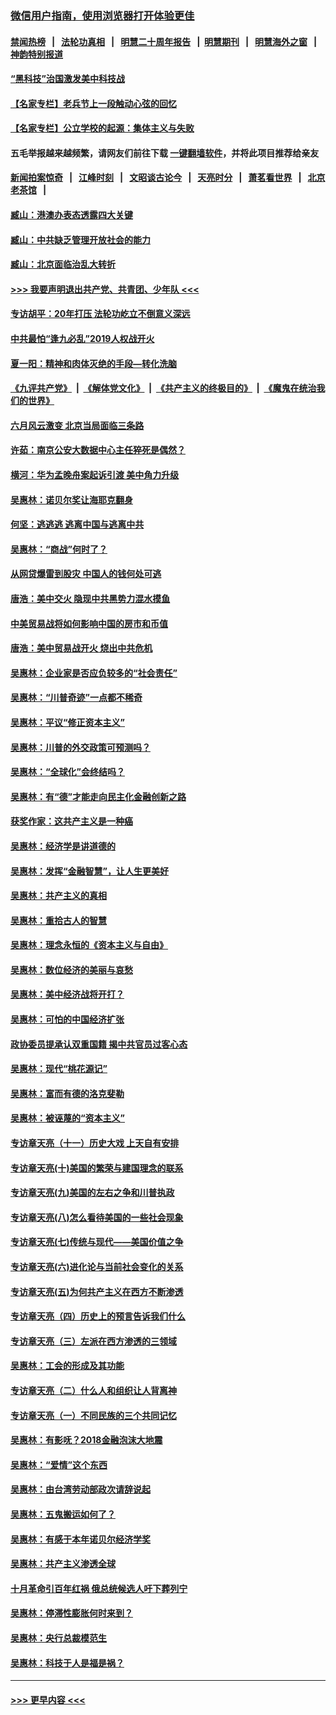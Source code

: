 ### [微信用户指南，使用浏览器打开体验更佳](https://github.com/gfw-breaker/banned-news1/blob/master/indexes/wechat-guide.md?t=0)
#### [禁闻热榜](热点新闻.md?t=0)  &nbsp;&nbsp;|&nbsp;&nbsp; [法轮功真相](https://github.com/gfw-breaker/truth/blob/master/README.md?t=0) &nbsp;&nbsp;|&nbsp;&nbsp; [明慧二十周年报告](https://github.com/gfw-breaker/mh-reports/blob/master/README.md?t=0) &nbsp;&nbsp;|&nbsp;&nbsp;[明慧期刊](https://github.com/gfw-breaker/mh-qikan) &nbsp;&nbsp;|&nbsp;&nbsp; [明慧海外之窗](https://github.com/gfw-breaker/mh-news/blob/master/README.md?t=0) &nbsp;&nbsp;|&nbsp;&nbsp; [神韵特别报道](https://github.com/gfw-breaker/mh-news/blob/master/shenyun.md?t=0)
#### [“黑科技”治国激发美中科技战](../pages/nsc423/n11638056.md?t=02071044) 
#### [【名家专栏】老兵节上一段触动心弦的回忆](../pages/nsc423/n11646016.md?t=02071044) 
#### [【名家专栏】公立学校的起源：集体主义与失败](../pages/nsc423/n11601833.md?t=02071044) 
#### 五毛举报越来越频繁，请网友们前往下载 [一键翻墙软件](https://github.com/gfw-breaker/ssr-accounts)，并将此项目推荐给亲友
#### [新闻拍案惊奇](https://github.com/gfw-breaker/banned-news1/blob/master/pages/link4.md) &nbsp;&nbsp;|&nbsp;&nbsp; [江峰时刻](https://github.com/gfw-breaker/banned-news1/blob/master/pages/link4.md) &nbsp;&nbsp;|&nbsp;&nbsp; [文昭谈古论今](https://github.com/gfw-breaker/banned-news1/blob/master/pages/link4.md) &nbsp;&nbsp;|&nbsp;&nbsp; [天亮时分](https://github.com/gfw-breaker/banned-news1/blob/master/pages/link4.md) &nbsp;&nbsp;|&nbsp;&nbsp; [萧茗看世界](https://github.com/gfw-breaker/banned-news1/blob/master/pages/link4.md) &nbsp;&nbsp;|&nbsp;&nbsp; [北京老茶馆](https://github.com/gfw-breaker/banned-news1/blob/master/pages/link4.md) &nbsp;&nbsp;|&nbsp;&nbsp; 
#### [臧山：港澳办表态透露四大关键](../pages/nsc423/n11421628.md?t=02071044) 
#### [臧山：中共缺乏管理开放社会的能力](../pages/nsc423/n11407457.md?t=02071044) 
#### [臧山：北京面临治乱大转折](../pages/nsc423/n11406895.md?t=02071044) 
#### [>>> 我要声明退出共产党、共青团、少年队 <<<](https://github.com/begood0513/goodnews/blob/master/quit/letter.md) 
#### [专访胡平：20年打压 法轮功屹立不倒意义深远](../pages/nsc423/n11398800.md?t=02071044) 
#### [中共最怕“逢九必乱”2019人权战开火](../pages/nsc423/n11385248.md?t=02071044) 
#### [夏一阳：精神和肉体灭绝的手段—转化洗脑](../pages/nsc423/n11368250.md?t=02071044) 
#### [《九评共产党》](https://github.com/begood0513/9ping.md/blob/master/README.md) &nbsp;|&nbsp; [《解体党文化》](../../../../jtdwh.md/blob/master/README.md)  &nbsp;|&nbsp; [《共产主义的终极目的》](../../../../gczydzjmd.md/blob/master/README.md) &nbsp;|&nbsp; [《魔鬼在统治我们的世界》](../../../../mgztzwmdsj.md/blob/master/README.md) 
#### [六月风云激变 北京当局面临三条路](../pages/nsc423/n11313668.md?t=02071044) 
#### [许茹：南京公安大数据中心主任猝死是偶然？](../pages/nsc423/n11064744.md?t=02071044) 
#### [横河：华为孟晚舟案起诉引渡 美中角力升级](../pages/nsc423/n11027230.md?t=02071044) 
#### [吴惠林：诺贝尔奖让海耶克翻身](../pages/nsc423/n10890049.md?t=02071044) 
#### [何坚：逃逃逃 逃离中国与逃离中共](../pages/nsc423/n10592891.md?t=02071044) 
#### [吴惠林：“商战”何时了？](../pages/nsc423/n10573558.md?t=02071044) 
#### [从网贷爆雷到股灾 中国人的钱何处可逃](../pages/nsc423/n10572800.md?t=02071044) 
#### [唐浩：美中交火 隐现中共黑势力混水摸鱼](../pages/nsc423/n10544040.md?t=02071044) 
#### [中美贸易战将如何影响中国的房市和币值](../pages/nsc423/n10543697.md?t=02071044) 
#### [唐浩：美中贸易战开火 烧出中共危机](../pages/nsc423/n10540126.md?t=02071044) 
#### [吴惠林：企业家是否应负较多的“社会责任”](../pages/nsc423/n10535022.md?t=02071044) 
#### [吴惠林：“川普奇迹”一点都不稀奇](../pages/nsc423/n10512808.md?t=02071044) 
#### [吴惠林：平议“修正资本主义”](../pages/nsc423/n10495724.md?t=02071044) 
#### [吴惠林：川普的外交政策可预测吗？](../pages/nsc423/n10462387.md?t=02071044) 
#### [吴惠林：“全球化”会终结吗？](../pages/nsc423/n10452838.md?t=02071044) 
#### [吴惠林：有“德”才能走向民主化金融创新之路](../pages/nsc423/n10432292.md?t=02071044) 
#### [获奖作家：这共产主义是一种癌](../pages/nsc423/n10431541.md?t=02071044) 
#### [吴惠林：经济学是讲道德的](../pages/nsc423/n10398014.md?t=02071044) 
#### [吴惠林：发挥“金融智慧”，让人生更美好](../pages/nsc423/n10375019.md?t=02071044) 
#### [吴惠林：共产主义的真相](../pages/nsc423/n10351394.md?t=02071044) 
#### [吴惠林：重拾古人的智慧](../pages/nsc423/n10337691.md?t=02071044) 
#### [吴惠林：理念永恒的《资本主义与自由》](../pages/nsc423/n10316274.md?t=02071044) 
#### [吴惠林：数位经济的美丽与哀愁](../pages/nsc423/n10292946.md?t=02071044) 
#### [吴惠林：美中经济战将开打？](../pages/nsc423/n10258825.md?t=02071044) 
#### [吴惠林：可怕的中国经济扩张](../pages/nsc423/n10219147.md?t=02071044) 
#### [政协委员提承认双重国籍 揭中共官员过客心态](../pages/nsc423/n10208809.md?t=02071044) 
#### [吴惠林：现代“桃花源记”](../pages/nsc423/n10185234.md?t=02071044) 
#### [吴惠林：富而有德的洛克斐勒](../pages/nsc423/n10142264.md?t=02071044) 
#### [吴惠林：被诬蔑的“资本主义”](../pages/nsc423/n10124816.md?t=02071044) 
#### [专访章天亮（十一）历史大戏 上天自有安排](../pages/nsc423/n10094905.md?t=02071044) 
#### [专访章天亮(十)美国的繁荣与建国理念的联系](../pages/nsc423/n10094899.md?t=02071044) 
#### [专访章天亮(九)美国的左右之争和川普执政](../pages/nsc423/n10094889.md?t=02071044) 
#### [专访章天亮(八)怎么看待美国的一些社会现象](../pages/nsc423/n10094857.md?t=02071044) 
#### [专访章天亮(七)传统与现代——美国价值之争](../pages/nsc423/n10093140.md?t=02071044) 
#### [专访章天亮(六)进化论与当前社会变化的关系](../pages/nsc423/n10092036.md?t=02071044) 
#### [专访章天亮(五)为何共产主义在西方不断渗透](../pages/nsc423/n10083620.md?t=02071044) 
#### [专访章天亮（四）历史上的预言告诉我们什么](../pages/nsc423/n10083606.md?t=02071044) 
#### [专访章天亮（三）左派在西方渗透的三领域](../pages/nsc423/n10081115.md?t=02071044) 
#### [吴惠林：工会的形成及其功能](../pages/nsc423/n10080633.md?t=02071044) 
#### [专访章天亮（二）什么人和组织让人背离神](../pages/nsc423/n10076637.md?t=02071044) 
#### [专访章天亮（一）不同民族的三个共同记忆](../pages/nsc423/n10074188.md?t=02071044) 
#### [吴惠林：有影呒？2018金融泡沫大地震](../pages/nsc423/n10040534.md?t=02071044) 
#### [吴惠林：“爱情”这个东西](../pages/nsc423/n10019423.md?t=02071044) 
#### [吴惠林：由台湾劳动部政次请辞说起](../pages/nsc423/n9979679.md?t=02071044) 
#### [吴惠林：五鬼搬运如何了？](../pages/nsc423/n9925338.md?t=02071044) 
#### [吴惠林：有感于本年诺贝尔经济学奖](../pages/nsc423/n9871883.md?t=02071044) 
#### [吴惠林：共产主义渗透全球](../pages/nsc423/n9812748.md?t=02071044) 
#### [十月革命引百年红祸 俄总统候选人吁下葬列宁](../pages/nsc423/n9810182.md?t=02071044) 
#### [吴惠林：停滞性膨胀何时来到？](../pages/nsc423/n9764136.md?t=02071044) 
#### [吴惠林：央行总裁模范生](../pages/nsc423/n9728134.md?t=02071044) 
#### [吴惠林：科技于人是福是祸？](../pages/nsc423/n9672982.md?t=02071044) 

----
#### [ >>> 更早内容 <<< ](../indexes/nsc423-earlier.md)
